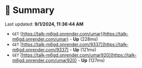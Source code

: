 # 📖 Summary
Last updated: **9/1/2024, 11:36:44 AM**

- `GET` [https://talk-m6gd.onrender.com/umar](https://talk-m6gd.onrender.com/umar) - **Up** (228ms)
- `GET` [https://talk-m6gd.onrender.com/9337](https://talk-m6gd.onrender.com/9337) - **Up** (121ms)
- `GET` [https://talk-m6gd.onrender.com/umar920](https://talk-m6gd.onrender.com/umar920) - **Up** (127ms)
